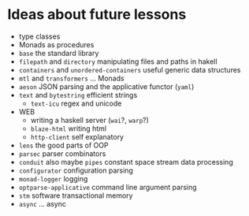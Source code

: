 # Ideas about future lessons

- type classes
- Monads as procedures
- `base` the standard library
- `filepath` and `directory` manipulating files and paths in hakell
- `containers` and `unordered-containers` useful generic data structures 
- `mtl` and `transformers` ... Monads
- `aeson` JSON parsing and the applicative functor (`yaml`)
- `text` and `bytestring` efficient strings
    - `text-icu` regex and unicode
- WEB
    - writing a haskell server (`wai`?, `warp`?)
    - `blaze-html` writing html
    - `http-client` self explanatory
- `lens` the good parts of OOP
- `parsec` parser combinators
- `conduit` also maybe `pipes` constant space stream data processing
- `configurator` configuration parsing
- `monad-logger` logging
- `optparse-applicative` command line argument parsing
- `stm` software transactional memory
- `async` ... async
